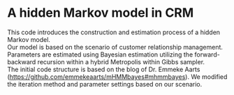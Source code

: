 # A hidden Markov model in CRM
  
  This code introduces the construction and estimation process of a hidden Markov model.  
  Our model is based on the scenario of customer relationship management.  
  Parameters are estimated using Bayesian estimation utilizing the forward-backward recursion within a hybrid Metropolis  within Gibbs sampler.  
  The initial code structure is based on the blog of Dr. Emmeke Aarts (https://github.com/emmekeaarts/mHMMbayes#mhmmbayes). 
  We modified the iteration method and parameter settings based on our scenario.
